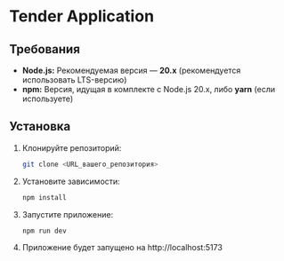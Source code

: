 # Tender Application

## Требования

- **Node.js:** Рекомендуемая версия — **20.x** (рекомендуется использовать LTS-версию)
- **npm:** Версия, идущая в комплекте с Node.js 20.x, либо **yarn** (если используете)

## Установка

1. Клонируйте репозиторий:
   ```bash
   git clone <URL_вашего_репозитория>

2. Установите зависимости:
   ```bash
   npm install

3. Запустите приложение:
   ```bash
   npm run dev

4. Приложение будет запущено на http://localhost:5173